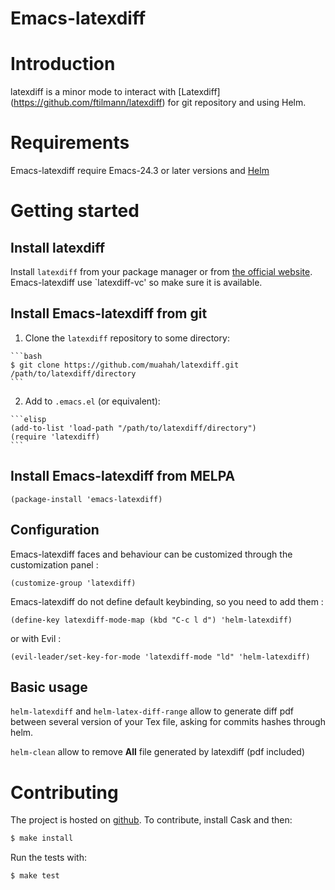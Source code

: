 <h1> Emacs-latexdiff </h1>

# Introduction
latexdiff is a minor mode to interact with [Latexdiff]
(https://github.com/ftilmann/latexdiff) for git repository
and using Helm.

# Requirements

Emacs-latexdiff require Emacs-24.3 or later versions
and [Helm](https://github.com/emacs-helm/helm)



# Getting started

## Install latexdiff

Install `latexdiff` from your package manager or from
[the official website](https://github.com/ftilmann/latexdiff).
Emacs-latexdiff use `latexdiff-vc' so make sure it is available.

## Install Emacs-latexdiff from git
  1. Clone the `latexdiff` repository to some directory:

    ```bash
    $ git clone https://github.com/muahah/latexdiff.git /path/to/latexdiff/directory
    ```

  2. Add to `.emacs.el` (or equivalent):

    ```elisp
    (add-to-list 'load-path "/path/to/latexdiff/directory")
    (require 'latexdiff)
    ```

## Install Emacs-latexdiff from MELPA

```elisp
(package-install 'emacs-latexdiff)
```

## Configuration

Emacs-latexdiff faces and behaviour can be customized through the customization panel :
```elisp
(customize-group 'latexdiff)
```

Emacs-latexdiff do not define default keybinding, so you need to add
them :
```elisp
(define-key latexdiff-mode-map (kbd "C-c l d") 'helm-latexdiff)
```
or with Evil :
```elisp
(evil-leader/set-key-for-mode 'latexdiff-mode "ld" 'helm-latexdiff)
```

## Basic usage

`helm-latexdiff` and `helm-latex-diff-range` allow to generate diff
pdf between several version of your Tex file, asking for commits
hashes through helm.

`helm-clean` allow to remove **All** file generated by latexdiff
(pdf included)

# Contributing
The project is hosted on [github](https://github.com/galaunay/emacs-latexdiff).
To contribute, install Cask and then:

```bash
$ make install
```
Run the tests with:

```bash
$ make test
```
